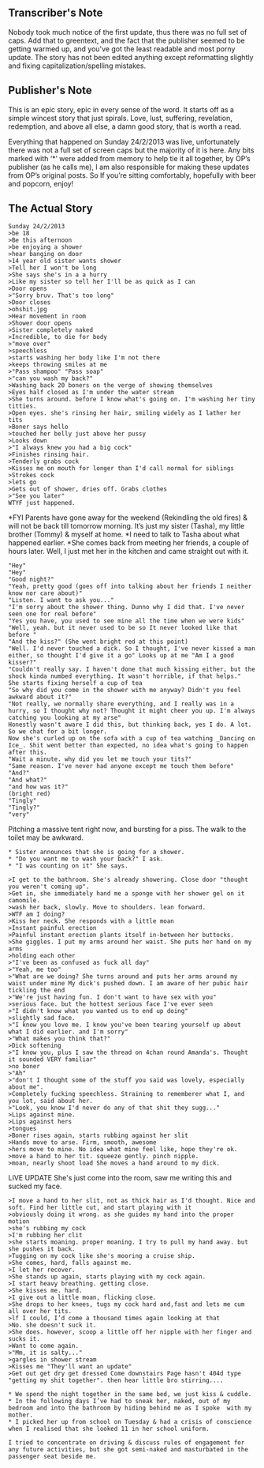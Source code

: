 ## Transcriber's Note
Nobody took much notice of the first update, thus there was no full set of caps. Add that to greentext, and the fact that the publisher seemed to be getting warmed up, and you've got the least readable and most porny update. The story has not been edited anything except reformatting slightly and fixing capitalization/spelling mistakes.

## Publisher's Note
This is an epic story, epic in every sense of the word. It starts off as a simple wincest story that just spirals. Love, lust, suffering, revelation, redemption, and above all else, a damn good story, that is worth a read.

Everything that happened on Sunday 24/2/2013 was live, unfortunately there was not a full set of screen caps but the majority of it is here. Any bits marked with ‘*’ were added from memory to help tie it all together, by OP’s publisher (as he calls me), I am also responsible for making these updates from OP’s original posts. So If you’re sitting comfortably, hopefully with beer and popcorn, enjoy!

## The Actual Story
	Sunday 24/2/2013
	>be 18
	>Be this afternoon 
	>be enjoying a shower 
	>hear banging on door 
	>14 year old sister wants shower 
	>Tell her I won't be long 
	>She says she's in a a hurry 
	>Like my sister so tell her I'll be as quick as I can 
	>Door opens 
	>"Sorry bruv. That's too long" 
	>Door closes 
	>ohshit.jpg 
	>Hear movement in room 
	>Shower door opens 
	>Sister completely naked 
	>Incredible, to die for body 
	>"move over"
	>speechless 
	>starts washing her body like I'm not there 
	>keeps throwing smiles at me 
	>"Pass shampoo" "Pass soap" 
	>"can you wash my back?" 
	>Washing back 20 boners on the verge of showing themselves 
	>Eyes half closed as I'm under the water stream 
	>She turns around. before I know what's going on. I'm washing her tiny titties.
	>Open eyes. she's rinsing her hair, smiling widely as I lather her tits 
	>Boner says hello 
	>touched her belly just above her pussy 
	>Looks down 
	>"I always knew you had a big cock" 
	>Finishes rinsing hair. 
	>Tenderly grabs cock 
	>Kisses me on mouth for longer than I'd call normal for siblings 
	>Strokes cock 
	>lets go 
	>Gets out of shower, dries off. Grabs clothes 
	>"See you later"
	WTYF just happened.

*FYI Parents have gone away for the weekend (Rekindling the old fires) & will not be back till tomorrow morning. It’s just my sister (Tasha), my little brother (Tommy) & myself at home.
*I need to talk to Tasha about what happened earlier.
*She comes back from meeting her friends, a couple of hours later. Well, I just met her in the kitchen and came straight out with it.

	"Hey"
	"Hey"
	"Good night?"
	"Yeah, pretty good (goes off into talking about her friends I neither know nor care about)"
	"Listen. I want to ask you..."
	"I'm sorry about the shower thing. Dunno why I did that. I've never seen one for real before"
	"Yes you have, you used to see mine all the time when we were kids"
	"Well, yeah. but it never used to be so It never looked like that before "
	"And the kiss?" (She went bright red at this point)
	"Well. I'd never touched a dick. So I thought, I've never kissed a man either, so thought I'd give it a go" Looks up at me "Am I a good kisser?"
	"Couldn't really say. I haven't done that much kissing either, but the shock kinda numbed everything. It wasn't horrible, if that helps."
	She starts fixing herself a cup of tea 
	"So why did you come in the shower with me anyway? Didn't you feel awkward about it?"
	"Not really, we normally share everything, and I really was in a hurry, so I thought why not? Thought it might cheer you up. I'm always catching you looking at my arse"
	Honestly wasn't aware I did this, but thinking back, yes I do. A lot. So we chat for a bit longer.
	Now she's curled up on the sofa with a cup of tea watching _Dancing on Ice_. Shit went better than expected, no idea what's going to happen after this.
	"Wait a minute. why did you let me touch your tits?"
	"Same reason. I've never had anyone except me touch them before"
	"And?"
	"And what?"
	"and how was it?"
	(bright red)
	"Tingly"
	"Tingly?"
	"very"
	
Pitching a massive tent right now, and bursting for a piss. The walk to the toilet may be awkward. 

	* Sister announces that she is going for a shower.
	* "Do you want me to wash your back?" I ask.
	* "I was counting on it" She says.

	>I get to the bathroom. She's already showering. Close door "thought you weren't coming up". 
	>Get in, she immediately hand me a sponge with her shower gel on it camomile.
	>wash her back, slowly. Move to shoulders. lean forward. 
	>WTF am I doing? 
	>Kiss her neck. She responds with a little moan 
	>Instant painful erection 
	>Painful instant erection plants itself in-between her buttocks.
	>She giggles. I put my arms around her waist. She puts her hand on my arms 
	>holding each other 
	>"I've been as confused as fuck all day"
	>"Yeah, me too"
	>"What are we doing? She turns around and puts her arms around my waist under mine My dick's pushed down. I am aware of her pubic hair tickling the end 
	>"We're just having fun. I don't want to have sex with you" 
	>serious face. but the hottest serious face I've ever seen 
	>"I didn't know what you wanted us to end up doing" 
	>slightly sad face.
	>"I know you love me. I know you've been tearing yourself up about what I did earlier. and I'm sorry" 
	>"What makes you think that?" 
	>Dick softening 
	>"I know you, plus I saw the thread on 4chan round Amanda's. Thought it sounded VERY familiar"
	>no boner 
	>"Ah"
	>"don't I thought some of the stuff you said was lovely, especially about me".
	>Completely fucking speechless. Straining to rememberer what I, and you lot, said about her.
	>"Look, you know I'd never do any of that shit they sugg..." 
	>Lips against mine. 
	>Lips against hers 
	>tongues 
	>Boner rises again, starts rubbing against her slit 
	>Hands move to arse. Firm, smooth, awesome 
	>hers move to mine. No idea what mine feel like, hope they're ok. 
	>move a hand to her tit. squeeze gently. pinch nipple.
	>moan, nearly shoot load She moves a hand around to my dick.

LIVE UPDATE She's just come into the room, saw me writing this and sucked my face. 

	>I move a hand to her slit, not as thick hair as I'd thought. Nice and soft. Find her little cut, and start playing with it 
	>obviously doing it wrong. as she guides my hand into the proper motion 
	>she's rubbing my cock 
	>I'm rubbing her clit 
	>she starts moaning. proper moaning. I try to pull my hand away. but she pushes it back. 
	>Tugging on my cock like she's mooring a cruise ship. 
	>She comes, hard, falls against me. 
	>I let her recover. 
	>She stands up again, starts playing with my cock again. 
	>I start heavy breathing. getting close. 
	>She kisses me. hard. 
	>I give out a little moan, flicking close.
	>She drops to her knees, tugs my cock hard and,fast and lets me cum all over her tits.
	>lf I could, I’d come a thousand times again looking at that 
	>No. she doesn't suck it.
	>She does. however, scoop a little off her nipple with her finger and sucks it.
	>Want to come again.
	>"Mm, it is salty..." 
	>gargles in shower stream 
	>Kisses me "They'll want an update" 
	>Get out get dry get dressed Come downstairs Page hasn't 404d type "getting my shit together". then hear little bro stirring....

	* We spend the night together in the same bed, we just kiss & cuddle. 
	* In the following days I’ve had to sneak her, naked, out of my bedroom and into the bathroom by hiding behind me as I spoke  with my mother. 
	* I picked her up from school on Tuesday & had a crisis of conscience when I realised that she looked 11 in her school uniform.

	I tried to concentrate on driving & discuss rules of engagement for any future activities, but she got semi-naked and masturbated in the passenger seat beside me.
